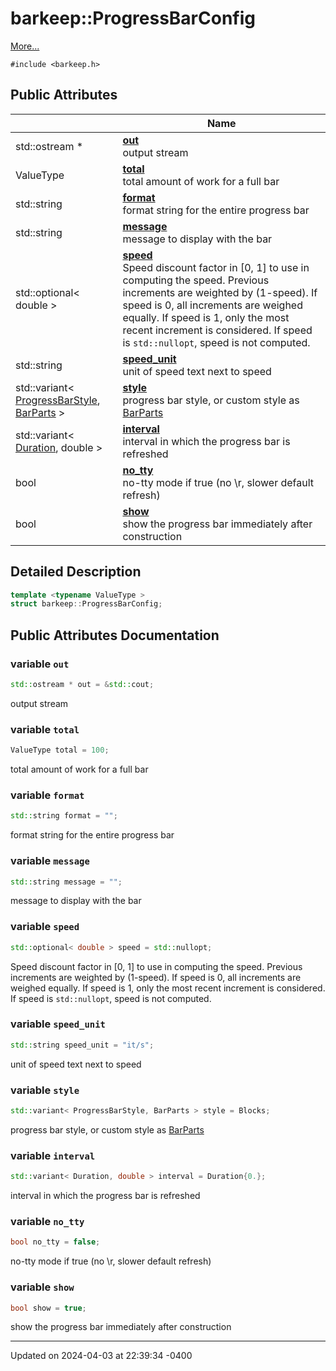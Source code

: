 # barkeep::ProgressBarConfig


 [More...](#detailed-description)


`#include <barkeep.h>`

## Public Attributes

<span class="api-table">

|                | Name           |
| -------------- | -------------- |
| <span class="codey"> std::ostream * </span> | <span class="codey"> **[out](api/Classes/structbarkeep_1_1_progress_bar_config.md#variable-out)** </span><br>output stream  |
| <span class="codey"> ValueType </span> | <span class="codey"> **[total](api/Classes/structbarkeep_1_1_progress_bar_config.md#variable-total)** </span><br>total amount of work for a full bar  |
| <span class="codey"> std::string </span> | <span class="codey"> **[format](api/Classes/structbarkeep_1_1_progress_bar_config.md#variable-format)** </span><br>format string for the entire progress bar  |
| <span class="codey"> std::string </span> | <span class="codey"> **[message](api/Classes/structbarkeep_1_1_progress_bar_config.md#variable-message)** </span><br>message to display with the bar  |
| <span class="codey"> std::optional< double > </span> | <span class="codey"> **[speed](api/Classes/structbarkeep_1_1_progress_bar_config.md#variable-speed)** </span><br>Speed discount factor in [0, 1] to use in computing the speed. Previous increments are weighted by (1-speed). If speed is 0, all increments are weighed equally. If speed is 1, only the most recent increment is considered. If speed is `std::nullopt`, speed is not computed.  |
| <span class="codey"> std::string </span> | <span class="codey"> **[speed_unit](api/Classes/structbarkeep_1_1_progress_bar_config.md#variable-speed_unit)** </span><br>unit of speed text next to speed  |
| <span class="codey"> std::variant< [ProgressBarStyle](api/Namespaces/namespacebarkeep.md#enum-progressbarstyle), [BarParts](api/Classes/structbarkeep_1_1_bar_parts.md) > </span> | <span class="codey"> **[style](api/Classes/structbarkeep_1_1_progress_bar_config.md#variable-style)** </span><br>progress bar style, or custom style as [BarParts](api/Classes/structbarkeep_1_1_bar_parts.md) |
| <span class="codey"> std::variant< [Duration](api/Namespaces/namespacebarkeep.md#using-duration), double > </span> | <span class="codey"> **[interval](api/Classes/structbarkeep_1_1_progress_bar_config.md#variable-interval)** </span><br>interval in which the progress bar is refreshed  |
| <span class="codey"> bool </span> | <span class="codey"> **[no_tty](api/Classes/structbarkeep_1_1_progress_bar_config.md#variable-no_tty)** </span><br>no-tty mode if true (no \r, slower default refresh)  |
| <span class="codey"> bool </span> | <span class="codey"> **[show](api/Classes/structbarkeep_1_1_progress_bar_config.md#variable-show)** </span><br>show the progress bar immediately after construction  |


</span>

## Detailed Description

```cpp
template <typename ValueType >
struct barkeep::ProgressBarConfig;
```

## Public Attributes Documentation

### variable `out`

```cpp
std::ostream * out = &std::cout;
```

output stream 

### variable `total`

```cpp
ValueType total = 100;
```

total amount of work for a full bar 

### variable `format`

```cpp
std::string format = "";
```

format string for the entire progress bar 

### variable `message`

```cpp
std::string message = "";
```

message to display with the bar 

### variable `speed`

```cpp
std::optional< double > speed = std::nullopt;
```

Speed discount factor in [0, 1] to use in computing the speed. Previous increments are weighted by (1-speed). If speed is 0, all increments are weighed equally. If speed is 1, only the most recent increment is considered. If speed is `std::nullopt`, speed is not computed. 

### variable `speed_unit`

```cpp
std::string speed_unit = "it/s";
```

unit of speed text next to speed 

### variable `style`

```cpp
std::variant< ProgressBarStyle, BarParts > style = Blocks;
```

progress bar style, or custom style as [BarParts](api/Classes/structbarkeep_1_1_bar_parts.md)

### variable `interval`

```cpp
std::variant< Duration, double > interval = Duration{0.};
```

interval in which the progress bar is refreshed 

### variable `no_tty`

```cpp
bool no_tty = false;
```

no-tty mode if true (no \r, slower default refresh) 

### variable `show`

```cpp
bool show = true;
```

show the progress bar immediately after construction 

-------------------------------

Updated on 2024-04-03 at 22:39:34 -0400